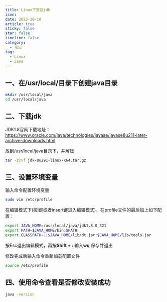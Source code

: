 ```yaml
---
title: Linux下安装jdk
icon: 
date: 2023-10-10
article: true
sticky: false
star: false
timeline: false
category:
  - 笔记
tag:
  - Linux
  - Java
---
```


## 一、在/usr/local/目录下创建java目录

```sh
mkdir /usr/local/java
cd /usr/local/java
```
## 二、下载jdk

JDK1.8官网下载地址：https://www.oracle.com/java/technologies/javase/javase8u211-later-archive-downloads.html

放到/usr/local/java目录下，并解压

```sh
tar -zxvf jdk-8u291-linux-x64.tar.gz
```

## 三、设置环境变量

输入命令配置环境变量

```sh
sudo vim /etc/profile
```

在编辑模式下(按i键或者insert键进入编辑模式)，在profile文件的最后加上如下配置： 

```sh
export JAVA_HOME=/usr/local/java/jdk1.8.0_321
export PATH=$JAVA_HOME/bin:$PATH
export CLASSPATH=.:$JAVA_HOME/lib/dt.jar:$JAVA_HOME/lib/tools.jar
```

按Esc退出编辑模式，再按**Shift + :** 输入**wq** 保存并退出

修改完成后输入命令重新加载配置文件

```sh
source /etc/profile
```

## 四、使用命令查看是否修改安装成功

```sh
java -version
```

